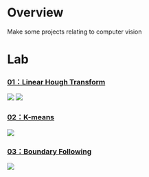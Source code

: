 # Overview
Make some projects relating to computer vision

# Lab
### [01：Linear Hough Transform](https://github.com/tailer954/ComputerVision/blob/master/01_Hough%20Transform/linear_hough_transform.m)
>
>
![](https://github.com/tailer954/ComputerVision/blob/master/01_Hough%20Transform/Preprocessing.jpg)
![](https://github.com/tailer954/ComputerVision/blob/master/01_Hough%20Transform/Edge%20and%20Detect%20Result.JPG)
>
### [02：K-means](https://github.com/tailer954/ComputerVision/blob/master/02_K%20means/k_means.m)
>
>
![](https://github.com/tailer954/ComputerVision/blob/master/02_K%20means/K-means%20Result.JPG)
>
### [03：Boundary Following](https://github.com/tailer954/ComputerVision/blob/master/03_Boundary%20Following/rice_count.m)
>
>
![](https://github.com/tailer954/ComputerVision/blob/master/03_Boundary%20Following/Image%20Set.JPG)
>
